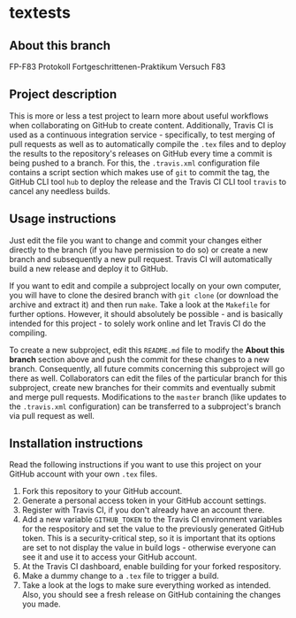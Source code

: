 # textests

## About this branch

FP-F83 Protokoll Fortgeschrittenen-Praktikum Versuch F83

## Project description

This is more or less a test project to learn more about useful workflows when collaborating on GitHub to create content. Additionally, Travis CI is used as a continuous integration service - specifically, to test merging of pull requests as well as to automatically compile the `.tex` files and to deploy the results to the repository's releases on GitHub every time a commit is being pushed to a branch. For this, the `.travis.xml` configuration file contains a script section which makes use of `git` to commit the tag, the GitHub CLI tool `hub` to deploy the release and the Travis CI CLI tool `travis` to cancel any needless builds.

## Usage instructions

Just edit the file you want to change and commit your changes either directly to the branch (if you have permission to do so) or create a new branch and subsequently a new pull request. Travis CI will automatically build a new release and deploy it to GitHub.

If you want to edit and compile a subproject locally on your own computer, you will have to clone the desired branch with `git clone` (or download the archive and extract it) and then run `make`. Take a look at the `Makefile` for further options. However, it should absolutely be possible - and is basically intended for this project - to solely work online and let Travis CI do the compiling.

To create a new subproject, edit this `README.md` file to modify the **About this branch** section above and push the commit for these changes to a new branch. Consequently, all future commits concerning this subproject will go there as well. Collaborators can edit the files of the particular branch for this subproject, create new branches for their commits and eventually submit and merge pull requests. Modifications to the `master` branch (like updates to the `.travis.xml` configuration) can be transferred to a subproject's branch via pull request as well.

## Installation instructions

Read the following instructions if you want to use this project on your GitHub account with your own `.tex` files.

1. Fork this repository to your GitHub account.
2. Generate a personal access token in your GitHub account settings.
3. Register with Travis CI, if you don't already have an account there.
4. Add a new variable `GITHUB_TOKEN` to the Travis CI environment variables for the respository and set the value to the previously generated GitHub token. This is a security-critical step, so it is important that its options are set to not display the value in build logs - otherwise everyone can see it and use it to access your GitHub account.
5. At the Travis CI dashboard, enable building for your forked respository.
6. Make a dummy change to a `.tex` file to trigger a build.
7. Take a look at the logs to make sure everything worked as intended. Also, you should see a fresh release on GitHub containing the changes you made.

